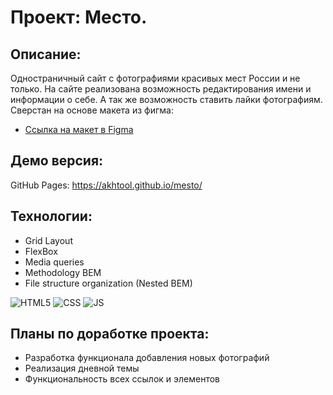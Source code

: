 # Проект: Место.

## Описание:
Одностраничный сайт с фотографиями красивых мест России и не только. На сайте реализована возможность редактирования имени и информации о себе. А так же возможность ставить лайки фотографиям.
Сверстан на основе макета из фигма:
* [Ссылка на макет в Figma](https://www.figma.com/file/2cn9N9jSkmxD84oJik7xL7/JavaScript.-Sprint-4?node-id=0%3A1)

## Демо версия:
GitHub Pages:
https://akhtool.github.io/mesto/

## Технологии:
* Grid Layout
* FlexBox
* Media queries
* Methodology BEM
* File structure organization (Nested BEM)
<p>
  <img alt="HTML5" src="https://img.shields.io/badge/HTML5-E34F26?style=for-the-badge&logo=html5&logoColor=white" />
  <img alt="CSS" src="https://img.shields.io/badge/CSS3-1572B6?style=for-the-badge&logo=css3&logoColor=white" />
  <img alt="JS" src="https://img.shields.io/badge/JavaScript-F7DF1E?style=for-the-badge&logo=javascript&logoColor=black"/>
</p>

## Планы по доработке проекта:
* Разработка функционала добавления новых фотографий
* Реализация дневной темы
* Функциональность всех ссылок и элементов